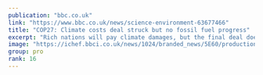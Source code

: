 ```yaml
---
publication: "bbc.co.uk"
link: "https://www.bbc.co.uk/news/science-environment-63677466"
title: "COP27: Climate costs deal struck but no fossil fuel progress"
excerpt: "Rich nations will pay climate damages, but the final deal does not cut fossil fuels further."
image: "https://ichef.bbci.co.uk/news/1024/branded_news/5E60/production/_127706142_gettyimages-1244896339.jpg"
group: pro
rank: 16
---
```

